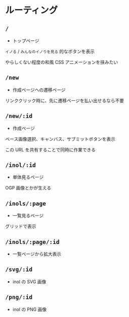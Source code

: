 # ルーティング

## `/`

- トップページ

`イノる` / `みんなのイノりを見る` 的なボタンを表示

やらしくない程度の和風 CSS アニメーションを挟みたい

## `/new`

- 作成ページへの遷移ページ

リンククリック時に、先に遷移ページを払い出せるなら不要

## `/new/:id`

- 作成ページ

ベース画像選択、キャンバス、サブミットボタンを表示

この URL を共有することで同時に作業できる

## `/inol/:id`

- 単体見るページ

OGP 画像とかが生える

## `/inols/:page`

- 一覧見るページ

グリッドで表示

## `/inols/:page/:id`

- 一覧ページから拡大表示

## `/svg/:id`

- inol の SVG 画像

## `/png/:id`

- inol の PNG 画像
